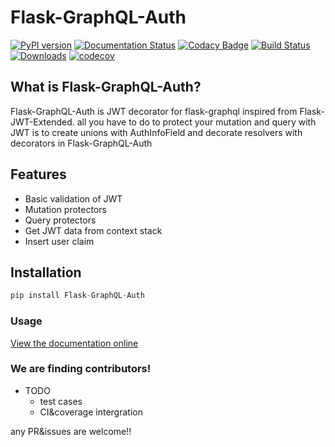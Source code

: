 # Flask-GraphQL-Auth 
[![PyPI version](https://badge.fury.io/py/Flask-GraphQL-Auth.svg)](https://badge.fury.io/py/Flask-GraphQL-Auth) 
[![Documentation Status](https://readthedocs.org/projects/flask-graphql-auth/badge/?version=latest)](https://flask-graphql-auth.readthedocs.io/en/latest/?badge=latest) 
[![Codacy Badge](https://api.codacy.com/project/badge/Grade/42a0235602c14a96883c0cd9393816ea)](https://www.codacy.com/app/NovemberOscar/Flask-GraphQL-Auth?utm_source=github.com&amp;utm_medium=referral&amp;utm_content=callsign-viper/Flask-GraphQL-Auth&amp;utm_campaign=Badge_Grade) 
[![Build Status](https://dev.azure.com/LewisKim/Flask-GraphQL-Auth/_apis/build/status/callsign-viper.Flask-GraphQL-Auth?branchName=master)](https://dev.azure.com/LewisKim/Flask-GraphQL-Auth/_build/latest?definitionId=2&branchName=master) 
[![Downloads](https://pepy.tech/badge/flask-graphql-auth)](https://pepy.tech/project/flask-graphql-auth)
[![codecov](https://codecov.io/gh/callsign-viper/Flask-GraphQL-Auth/branch/master/graph/badge.svg)](https://codecov.io/gh/callsign-viper/Flask-GraphQL-Auth)

## What is Flask-GraphQL-Auth?
Flask-GraphQL-Auth is JWT decorator for flask-graphql inspired from Flask-JWT-Extended. all you have to do to protect your mutation and query with JWT is to create unions with AuthInfoField and decorate resolvers with decorators in Flask-GraphQL-Auth

## Features
- Basic validation of JWT
- Mutation protectors
- Query protectors
- Get JWT data from context stack
- Insert user claim 

## Installation
```py
pip install Flask-GraphQL-Auth
```

### Usage
[View the documentation online](http://flask-graphql-auth.readthedocs.io/en/latest/)

### We are finding contributors!
- TODO
  - test cases
  - CI&coverage intergration
 
 any PR&issues are welcome!!
